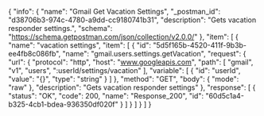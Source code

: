 {
  "info": {
    "name": "Gmail Get Vacation Settings",
    "_postman_id": "d38706b3-974c-4780-a9dd-cc9180741b31",
    "description": "Gets vacation responder settings.",
    "schema": "https://schema.getpostman.com/json/collection/v2.0.0/"
  },
  "item": [
    {
      "name": "vacation settings",
      "item": [
        {
          "id": "5d5f165b-4520-411f-9b3b-ee4fb8c086fb",
          "name": "gmail.users.settings.getVacation",
          "request": {
            "url": {
              "protocol": "http",
              "host": "www.googleapis.com",
              "path": [
                "gmail",
                "v1",
                "users",
                ":userId/settings/vacation"
              ],
              "variable": [
                {
                  "id": "userId",
                  "value": "{}",
                  "type": "string"
                }
              ]
            },
            "method": "GET",
            "body": {
              "mode": "raw"
            },
            "description": "Gets vacation responder settings"
          },
          "response": [
            {
              "status": "OK",
              "code": 200,
              "name": "Response_200",
              "id": "60d5c1a4-b325-4cb1-bdea-936350df020f"
            }
          ]
        }
      ]
    }
  ]
}